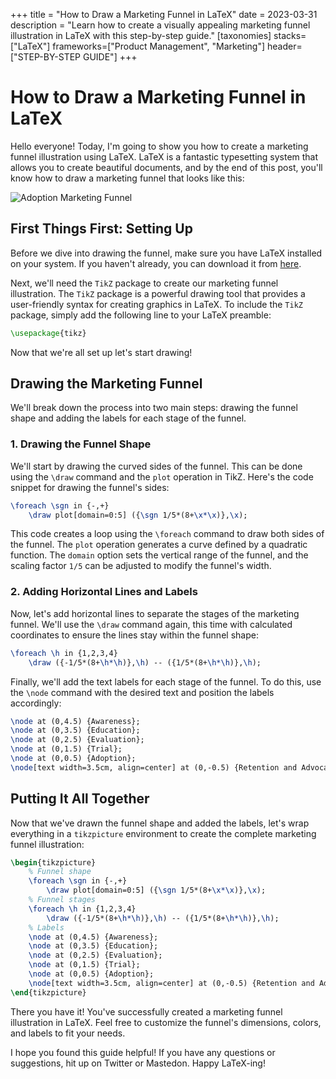 +++
title = "How to Draw a Marketing Funnel in LaTeX"
date = 2023-03-31
description = "Learn how to create a visually appealing marketing funnel illustration in LaTeX with this step-by-step guide."
[taxonomies]
stacks=["LaTeX"]
frameworks=["Product Management", "Marketing"]
header=["STEP-BY-STEP GUIDE"]
+++

# How to Draw a Marketing Funnel in LaTeX

Hello everyone! Today, I'm going to show you how to create a marketing funnel illustration using LaTeX. LaTeX is a fantastic typesetting system that allows you to create beautiful documents, and by the end of this post, you'll know how to draw a marketing funnel that looks like this:

![Adoption Marketing Funnel]([adoption_marketing_funnel.png](https://user-images.githubusercontent.com/24578097/229216702-7d7a1c50-70ed-4c2d-898f-2a01e0323a5d.png))

## First Things First: Setting Up

Before we dive into drawing the funnel, make sure you have LaTeX installed on your system. If you haven't already, you can download it from [here](https://www.latex-project.org/get/). 

Next, we'll need the `TikZ` package to create our marketing funnel illustration. The `TikZ` package is a powerful drawing tool that provides a user-friendly syntax for creating graphics in LaTeX. To include the `TikZ` package, simply add the following line to your LaTeX preamble:

```latex
\usepackage{tikz}
```

Now that we're all set up let's start drawing!

## Drawing the Marketing Funnel

We'll break down the process into two main steps: drawing the funnel shape and adding the labels for each stage of the funnel.

### 1. Drawing the Funnel Shape

We'll start by drawing the curved sides of the funnel. This can be done using the `\draw` command and the `plot` operation in TikZ. Here's the code snippet for drawing the funnel's sides:

```latex
\foreach \sgn in {-,+}
    \draw plot[domain=0:5] ({\sgn 1/5*(8+\x*\x)},\x);
```

This code creates a loop using the `\foreach` command to draw both sides of the funnel. The `plot` operation generates a curve defined by a quadratic function. The `domain` option sets the vertical range of the funnel, and the scaling factor `1/5` can be adjusted to modify the funnel's width.

### 2. Adding Horizontal Lines and Labels

Now, let's add horizontal lines to separate the stages of the marketing funnel. We'll use the `\draw` command again, this time with calculated coordinates to ensure the lines stay within the funnel shape:

```latex
\foreach \h in {1,2,3,4}
    \draw ({-1/5*(8+\h*\h)},\h) -- ({1/5*(8+\h*\h)},\h);
```

Finally, we'll add the text labels for each stage of the funnel. To do this, use the `\node` command with the desired text and position the labels accordingly:

```latex
\node at (0,4.5) {Awareness};
\node at (0,3.5) {Education};
\node at (0,2.5) {Evaluation};
\node at (0,1.5) {Trial};
\node at (0,0.5) {Adoption};
\node[text width=3.5cm, align=center] at (0,-0.5) {Retention and Advocacy};
```

## Putting It All Together

Now that we've drawn the funnel shape and added the labels, let's wrap everything in a `tikzpicture` environment to create the complete marketing funnel illustration:

```latex
\begin{tikzpicture}
    % Funnel shape
    \foreach \sgn in {-,+}
        \draw plot[domain=0:5] ({\sgn 1/5*(8+\x*\x)},\x);
    % Funnel stages
    \foreach \h in {1,2,3,4}
        \draw ({-1/5*(8+\h*\h)},\h) -- ({1/5*(8+\h*\h)},\h);
    % Labels
    \node at (0,4.5) {Awareness};
    \node at (0,3.5) {Education};
    \node at (0,2.5) {Evaluation};
    \node at (0,1.5) {Trial};
    \node at (0,0.5) {Adoption};
    \node[text width=3.5cm, align=center] at (0,-0.5) {Retention and Advocacy};
\end{tikzpicture}
```

There you have it! You've successfully created a marketing funnel illustration in LaTeX. Feel free to customize the funnel's dimensions, colors, and labels to fit your needs.

I hope you found this guide helpful! If you have any questions or suggestions, hit up on Twitter or Mastedon. Happy LaTeX-ing!
